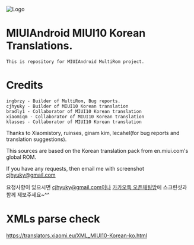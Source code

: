 ![Logo](https://i.postimg.cc/nrxkYgrz/IMG-20190919-104430.jpg)

# MIUIAndroid MIUI10 Korean Translations.
    This is repository for MIUIAndroid MultiRom project.
# Credits
    ingbrzy - Builder of MultiRom, Bug reports.
    cjhyuky - Builder of MIUI10 Korean translation
    bradly1 - Collaborator of MIUI10 Korean translation
    xiaomiqm - Collaborator of MIUI10 Korean translation
    klasses - Collaborator of MIUI10 Korean translation
    
Thanks to Xiaomistory, ruinses, ginam kim, lecahel(for bug reports and translation suggestions).

This sources are based on the Korean translation pack from en.miui.com's global ROM.

If you have any requests, then email me with screenshot cjhyuky@gmail.com

요청사항이 있으시면 cjhyuky@gmail.com이나 [카카오톡 오픈채팅방](https://open.kakao.com/o/gGl0QJB)에 스크린샷과 함께 제보주세요~^^
    
# XMLs parse check
https://translators.xiaomi.eu/XML_MIUI10-Korean-ko.html    
